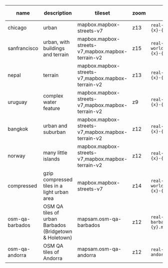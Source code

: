 name|description|tileset|zoom|template|number of tiles
---|---|---|---|---|---
chicago|urban|mapbox.mapbox-streets-v7|z13|`real-world/chicago/{z}-{x}-{y}.mvt`|30
sanfrancisco|urban, with buildings and terrain|mapbox.mapbox-streets-v7,mapbox.mapbox-terrain-v2|z15|`real-world/sanfrancisco/{z}-{x}-{y}.mvt`|9
nepal|terrain|mapbox.mapbox-streets-v7,mapbox.mapbox-terrain-v2|z13|`real-world/nepal/{z}-{x}-{y}.mvt`|60
uruguay|complex water feature|mapbox.mapbox-streets-v7,mapbox.mapbox-terrain-v2|z9|`real-world/uruguay/{z}-{x}-{y}.mvt`|12
bangkok|urban and suburban|mapbox.mapbox-streets-v7,mapbox.mapbox-terrain-v2|z12|`real-world/bangkok/{z}-{x}-{y}.mvt`|40
norway|many little islands|mapbox.mapbox-streets-v7,mapbox.mapbox-terrain-v2|z12|`real-world/norway/{z}-{x}-{y}.mvt`|32
compressed|gzip compressed tiles in a light urban area|mapbox.mapbox-streets-v7|z14|`real-world/compressed/{z}-{x}-{y}.mvt.gz`|4
osm-qa-barbados|OSM QA tiles of urban Barbados (Bridgetown & Holetown)|mapsam.osm-qa-barbados|z12|`real-world/osm-qa-barbados/{z}-{x}-{y}.mvt`|6
osm-qa-andorra|OSM QA tiles of Andorra|mapsam.osm-qa-andorra|z12|`real-world/osm-qa-andorra/{z}-{x}-{y}.mvt`|8

